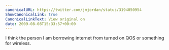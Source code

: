 ```yaml
---
canonicalURL: https://twitter.com/jmjordan/status/3194050954
ShowCanonicalLink: true
CanonicalLinkText: View original on
date: 2009-08-08T15:33:57+00:00
---
```

I think the person I am borrowing internet from turned on QOS or something for wireless.